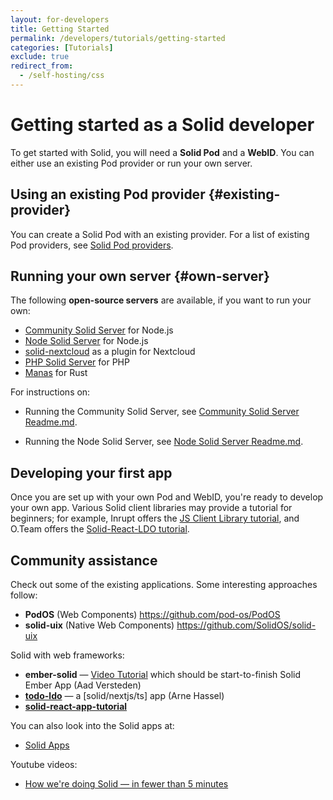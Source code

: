 ```yaml
---
layout: for-developers
title: Getting Started
permalink: /developers/tutorials/getting-started
categories: [Tutorials]
exclude: true
redirect_from:
  - /self-hosting/css
---
```


# Getting started as a Solid developer

To get started with Solid,
you will need a **Solid Pod** and a **WebID**. You can either use an existing Pod provider or run your own server.

## Using an existing Pod provider {#existing-provider}

You can create a Solid Pod with an existing provider.
For a list of existing Pod providers, see [Solid Pod providers](/users/get-a-pod#get-a-pod-from-a-pod-provider).

## Running your own server {#own-server}

The following **open-source servers** are available, if you want to run your own:

- [Community Solid Server](https://github.com/CommunitySolidServer/CommunitySolidServer/) for Node.js
- [Node Solid Server](https://github.com/solid/node-solid-server) for Node.js
- [solid-nextcloud](https://github.com/pdsinterop/solid-nextcloud) as a plugin for Nextcloud
- [PHP Solid Server](https://github.com/pdsinterop/php-solid-server) for PHP
- [Manas](https://github.com/manomayam/manas) for Rust

For instructions on:

- Running the Community Solid Server, see [Community Solid Server Readme.md](https://github.com/CommunitySolidServer/CommunitySolidServer#readme).

- Running the Node Solid Server, see [Node Solid Server Readme.md](https://github.com/nodeSolidServer/node-solid-server/blob/main/README.md).

## Developing your first app

Once you are set up with your own Pod and WebID,
you're ready to develop your own app. Various Solid client libraries may provide a tutorial for beginners; for example, Inrupt offers the [JS Client Library tutorial](https://docs.inrupt.com/developer-tools/javascript/client-libraries/tutorial/getting-started/), and O.Team offers the [Solid-React-LDO tutorial](https://github.com/o-development/ldo/blob/main/documentation/solid-react-tutorial.md).

## Community assistance

Check out some of the existing applications. Some interesting approaches follow:

- **PodOS** (Web Components) https://github.com/pod-os/PodOS
- **solid-uix** (Native Web Components) https://github.com/SolidOS/solid-uix

Solid with web frameworks:

- **ember-solid** — [Video Tutorial](https://nextcloud.hellofuture.be/s/nYYNwGceFSNotJY) which should be start-to-finish Solid Ember App (Aad Versteden)
- **[todo-ldo](https://github.com/megoth/todo-ldo)** — a [solid/nextjs/ts] app (Arne Hassel)
- **[solid-react-app-tutorial](https://virginiabalseiro.com/blog/solid-react-app-tutorial)**

You can also look into the Solid apps at:
- [Solid Apps](https://solidproject.org/apps)

Youtube videos:
- [How we're doing Solid — in fewer than 5 minutes](https://www.youtube.com/watch?v=CqI15zs1NHw)
